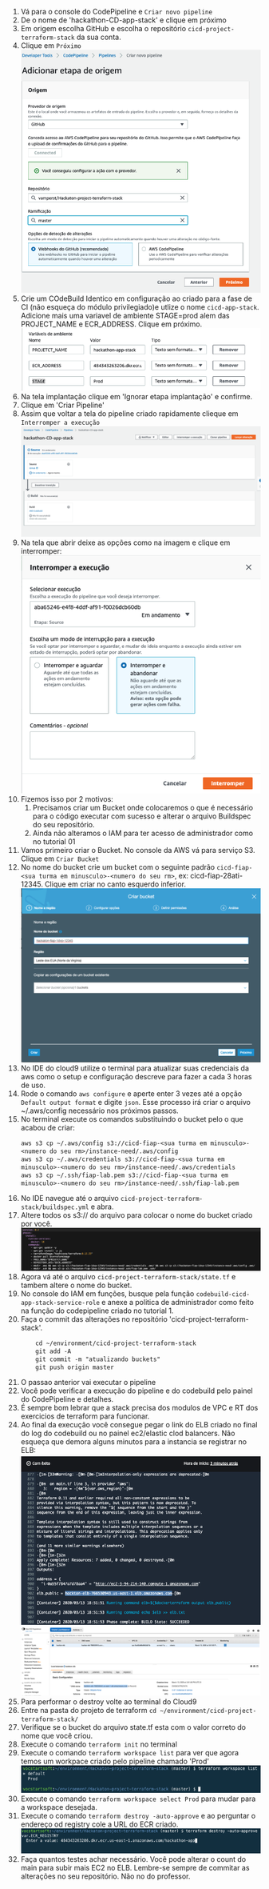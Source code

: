 1. Vá para o console do CodePipeline e `Criar novo pipeline`
2. De o nome de 'hackathon-CD-app-stack' e clique em próximo
3. Em origem escolha GitHub e escolha o repositório `cicd-project-terraform-stack` da sua conta.
4. Clique em `Próximo`
   ![](img/cp1.png)
5. Crie um COdeBuild Identico em configuração ao criado para a fase de CI (não esqueça do módulo privilegiado)e utlize o nome `cicd-app-stack`. Adicione mais uma variavel de ambiente STAGE=prod alem das PROJECT_NAME e ECR_ADDRESS. Clique em próximo.
   ![](img/cb1.png)
6. Na tela implantação clique em 'Ignorar etapa implantação' e confirme.
7. Clique em 'Criar Pipeline'
8.  Assim que voltar a tela do pipeline criado rapidamente clieque em `Interromper a execução`
    ![](img/cp2.png)
9.  Na tela que abrir deixe as opções como na imagem e clique em interromper:
    ![](img/cp3.png)
10. Fizemos isso por 2 motivos:
    1.  Precisamos criar um Bucket onde colocaremos o que é necessário para o código executar com sucesso e alterar o arquivo Buildspec do seu repositório.
    2.  Ainda não alteramos o IAM para ter acesso de administrador como no tutorial 01
11. Vamos primeiro criar o Bucket. No console da AWS vá para serviço S3. Clique em `Criar Bucket`
12. No nome do bucket crie um bucket com o seguinte padrão `cicd-fiap-<sua turma em minusculo>-<numero do seu rm>`, ex: cicd-fiap-28ati-12345. Clique em criar no canto esquerdo inferior.
    ![](img/s3-1.png)
13. No IDE do cloud9 utilize o terminal para atualizar suas credenciais da aws como o setup e configuração descreve para fazer a cada 3 horas de uso.
14. Rode o comando `aws configure` e aperte enter 3 vezes até a opção `Default output format` e digite `json`. Esse processo irá criar o arquivo ~/.aws/config necessário nos próximos passos.
15. No terminal execute os comandos substituindo o bucket pelo o que acabou de criar:
    ```
    aws s3 cp ~/.aws/config s3://cicd-fiap-<sua turma em minusculo>-<numero do seu rm>/instance-need/.aws/config
    aws s3 cp ~/.aws/credentials s3://cicd-fiap-<sua turma em minusculo>-<numero do seu rm>/instance-need/.aws/credentials
    aws s3 cp ~/.ssh/fiap-lab.pem s3://cicd-fiap-<sua turma em minusculo>-<numero do seu rm>/instance-need/.ssh/fiap-lab.pem
    ```
16. No IDE navegue até o arquivo `cicd-project-terraform-stack/buildspec.yml` e abra.
17. Altere todos os s3:// do arquivo para colocar o nome do bucket criado por você.
    ![](img/ide1.png)
18. Agora vá até o arquivo `cicd-project-terraform-stack/state.tf` e tambem altere o nome do bucket.
19. No console do IAM em funções, busque pela função `codebuild-cicd-app-stack-service-role` e anexe a politica de administrador como feito na função do codepipeline criado no tutorial 1.
20. Faça o commit das alterações no repositório 'cicd-project-terraform-stack'.
    ```
        cd ~/environment/cicd-project-terraform-stack
        git add -A
        git commit -m "atualizando buckets"
        git push origin master
    ```
21. O passao anterior vai executar o pipeline
22. Você pode verificar a execução do pipeline e do codebuild pelo painel do CodePipeline e detalhes.
23. É sempre bom lebrar que a stack precisa dos modulos de VPC e RT dos exercicios de terraform para funcionar.
24. Ao final da execução você consegue pegar o link do ELB criado no final do log do codebuild ou no painel ec2/elastic clod balancers. Não esqueça que demora alguns minutos para a instancia se registrar no ELB:
    ![](img/cb2.png)
    ![](img/elb1.png)
25. Para performar o destroy volte ao terminal do Cloud9
26. Entre na pasta do projeto de terraform `cd ~/environment/cicd-project-terraform-stack/`
27. Verifique se o bucket do arquivo state.tf esta com o valor correto do nome que você criou.
28. Execute o comando `terraform init` no terminal
29. Execute o comando `terraform workspace list` para ver que agora temos um workpace criado pelo pipeline chamado 'Prod'
    ![](img/ter5.png)
30. Execute o comando `terraform workspace select Prod` para mudar para a workspace desejada.
31. Execute o comando `terraform destroy -auto-approve` e ao perguntar o endereço od registry cole a URL do ECR criado.
    ![](img/ter6.png)
32. Faça quantos testes achar necessário. Você pode alterar o count do main para subir mais EC2 no ELB. Lembre-se sempre de commitar as alterações no seu repositório. Não no do professor. 